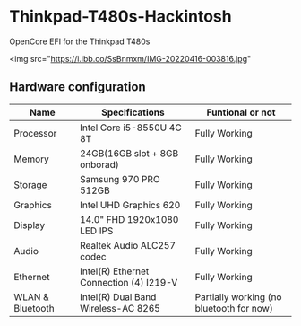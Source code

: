# Thinkpad-T480s-Hackintosh
OpenCore EFI for the Thinkpad T480s

<img src="https://i.ibb.co/SsBnmxm/IMG-20220416-003816.jpg"

## Hardware configuration
| Name                | Specifications | Funtional or not |
| ------------------- | -----------------------------------------|-------------|
| Processor           | Intel Core i5-8550U 4C 8T                |Fully Working|
| Memory              | 24GB(16GB slot + 8GB onborad)            |Fully Working|
| Storage             | Samsung 970 PRO 512GB                    |Fully Working|
| Graphics            | Intel UHD Graphics 620                   |Fully Working|
| Display             | 14.0" FHD 1920x1080 LED IPS              |Fully Working|
| Audio               | Realtek Audio ALC257 codec               |Fully Working|
| Ethernet            | Intel(R) Ethernet Connection (4) I219-V  |Fully Working|
| WLAN & Bluetooth    | Intel(R) Dual Band Wireless-AC 8265      |Partially working (no bluetooth for now)|
